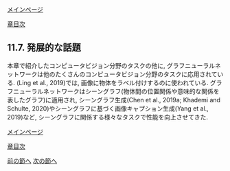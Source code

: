 [メインページ](../../index.markdown)

[章目次](./chap11.md)
## 11.7. 発展的な話題

本章で紹介したコンピュータビジョン分野のタスクの他に,
グラフニューラルネットワークは他のたくさんのコンピュータビジョン分野のタスクに応用されている.
(Ling et al., 2019)では, 画像に物体をラベル付けするのに使われている.
グラフニューラルネットワークはシーングラフ(物体間の位置関係や意味的な関係を表したグラフ)に適用され,
シーングラフ生成(Chen et al., 2019a; Khademi and Schulte,
2020)やシーングラフに基づく画像キャプション生成(Yang et al., 2019)など,
シーングラフに関係する様々なタスクで性能を向上させてきた.

[メインページ](../../index.markdown)

[章目次](./chap11.md)

[前の節へ](./subsection_06.md) [次の節へ](./subsection_08.md)


